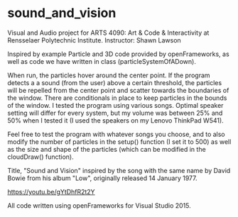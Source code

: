 # sound_and_vision

Visual and Audio project for ARTS 4090: Art & Code & Interactivity at Rensselaer
Polytechnic Institute.
Instructor: Shawn Lawson

Inspired by example Particle and 3D code provided by openFrameworks, as well as
code we have written in class (particleSystemOfADown).

When run, the particles hover around the center point. If the program detects a
a sound (from the user) above a certain threshold, the particles will be
repelled from the center point and scatter towards the boundaries of the window.
There are conditionals in place to keep particles in the bounds of the window. I
tested the program using various songs. Optimal speaker setting will differ for
every system, but my volume was between 25% and 50% when I tested it (I used the
speakers on my Lenovo ThinkPad W541).

Feel free to test the program with whatever songs you choose, and to also modify
the number of particles in the setup() function (I set it to 500) as well as the
size and shape of the particles (which can be modified in the cloudDraw()
function).

Title, "Sound and Vision" inspired by the song with the same name by David Bowie
from his album "Low", originally released 14 January 1977.

https://youtu.be/gYtDhfR2t2Y

All code written using openFrameworks for Visual Studio 2015.
